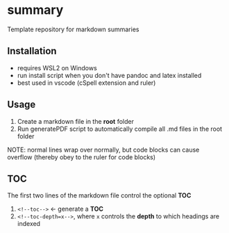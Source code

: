 # summary
Template repository for markdown summaries

## Installation
- requires WSL2 on Windows
- run install script when you don't have pandoc and latex installed
- best used in vscode (cSpell extension and ruler)

## Usage
1. Create a markdown file in the **root** folder
2. Run generatePDF script to automatically compile all .md files in the root folder

NOTE: normal lines wrap over normally, but code blocks can cause overflow (thereby obey to the ruler for code blocks)

## TOC
The first two lines of the markdown file control the optional **TOC**
1. `<!--toc-->` <- generate a **TOC**
2. `<!--toc-depth=x-->`, where `x` controls the **depth** to which headings are indexed